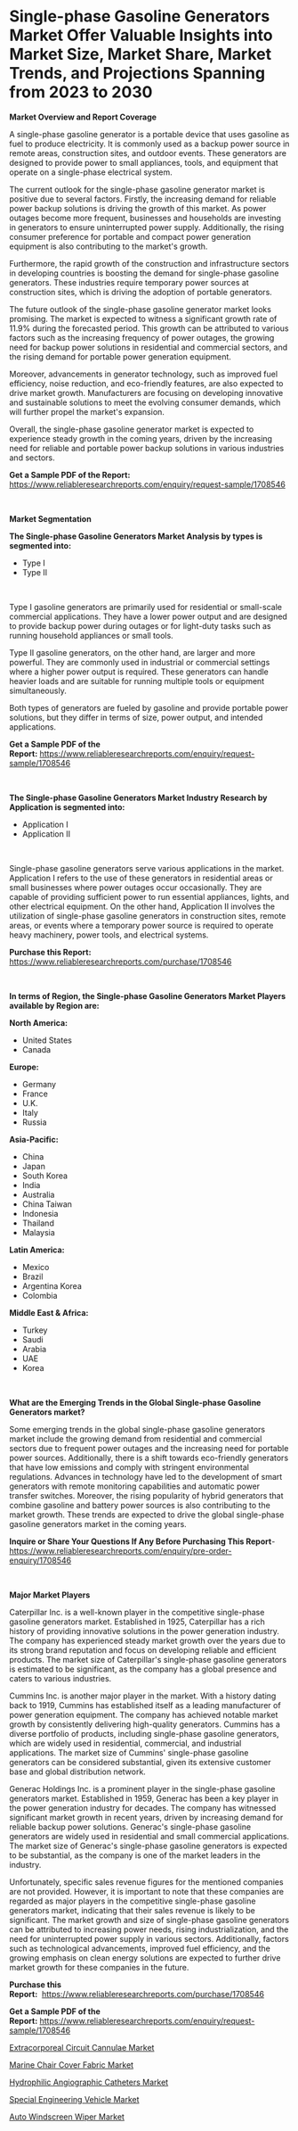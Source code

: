 <p><h1>Single-phase Gasoline Generators Market Offer Valuable Insights into Market Size, Market Share, Market Trends, and Projections Spanning from 2023 to 2030</h1></p><p><strong>Market Overview and Report Coverage</strong></p>
<p><p>A single-phase gasoline generator is a portable device that uses gasoline as fuel to produce electricity. It is commonly used as a backup power source in remote areas, construction sites, and outdoor events. These generators are designed to provide power to small appliances, tools, and equipment that operate on a single-phase electrical system.</p><p>The current outlook for the single-phase gasoline generator market is positive due to several factors. Firstly, the increasing demand for reliable power backup solutions is driving the growth of this market. As power outages become more frequent, businesses and households are investing in generators to ensure uninterrupted power supply. Additionally, the rising consumer preference for portable and compact power generation equipment is also contributing to the market's growth.</p><p>Furthermore, the rapid growth of the construction and infrastructure sectors in developing countries is boosting the demand for single-phase gasoline generators. These industries require temporary power sources at construction sites, which is driving the adoption of portable generators.</p><p>The future outlook of the single-phase gasoline generator market looks promising. The market is expected to witness a significant growth rate of 11.9% during the forecasted period. This growth can be attributed to various factors such as the increasing frequency of power outages, the growing need for backup power solutions in residential and commercial sectors, and the rising demand for portable power generation equipment.</p><p>Moreover, advancements in generator technology, such as improved fuel efficiency, noise reduction, and eco-friendly features, are also expected to drive market growth. Manufacturers are focusing on developing innovative and sustainable solutions to meet the evolving consumer demands, which will further propel the market's expansion.</p><p>Overall, the single-phase gasoline generator market is expected to experience steady growth in the coming years, driven by the increasing need for reliable and portable power backup solutions in various industries and sectors.</p></p>
<p><strong>Get a Sample PDF of the Report:</strong> <a href="https://www.reliableresearchreports.com/enquiry/request-sample/1708546">https://www.reliableresearchreports.com/enquiry/request-sample/1708546</a></p>
<p>&nbsp;</p>
<p><strong>Market Segmentation</strong></p>
<p><strong>The Single-phase Gasoline Generators Market Analysis by types is segmented into:</strong></p>
<p><ul><li>Type I</li><li>Type II</li></ul></p>
<p>&nbsp;</p>
<p><p>Type I gasoline generators are primarily used for residential or small-scale commercial applications. They have a lower power output and are designed to provide backup power during outages or for light-duty tasks such as running household appliances or small tools.</p><p>Type II gasoline generators, on the other hand, are larger and more powerful. They are commonly used in industrial or commercial settings where a higher power output is required. These generators can handle heavier loads and are suitable for running multiple tools or equipment simultaneously.</p><p>Both types of generators are fueled by gasoline and provide portable power solutions, but they differ in terms of size, power output, and intended applications.</p></p>
<p><strong>Get a Sample PDF of the Report:</strong>&nbsp;<a href="https://www.reliableresearchreports.com/enquiry/request-sample/1708546">https://www.reliableresearchreports.com/enquiry/request-sample/1708546</a></p>
<p>&nbsp;</p>
<p><strong>The Single-phase Gasoline Generators Market Industry Research by Application is segmented into:</strong></p>
<p><ul><li>Application I</li><li>Application II</li></ul></p>
<p>&nbsp;</p>
<p><p>Single-phase gasoline generators serve various applications in the market. Application I refers to the use of these generators in residential areas or small businesses where power outages occur occasionally. They are capable of providing sufficient power to run essential appliances, lights, and other electrical equipment. On the other hand, Application II involves the utilization of single-phase gasoline generators in construction sites, remote areas, or events where a temporary power source is required to operate heavy machinery, power tools, and electrical systems.</p></p>
<p><strong>Purchase this Report:</strong>&nbsp; <a href="https://www.reliableresearchreports.com/purchase/1708546">https://www.reliableresearchreports.com/purchase/1708546</a></p>
<p>&nbsp;</p>
<p><strong>In terms of Region, the Single-phase Gasoline Generators Market Players available by Region are:</strong></p>
<p>
    <p> <strong> North America: </strong>
        <ul>
            <li>United States</li>
            <li>Canada</li>
        </ul>
        </p> 
    <p> <strong> Europe: </strong>
        <ul>
            <li>Germany</li>
            <li>France</li>
            <li>U.K.</li>
            <li>Italy</li>
            <li>Russia</li>
        </ul>
        </p> 
    <p> <strong> Asia-Pacific: </strong>
        <ul>
            <li>China</li>
            <li>Japan</li>
            <li>South Korea</li>
            <li>India</li>
            <li>Australia</li>
            <li>China Taiwan</li>
            <li>Indonesia</li>
            <li>Thailand</li>
            <li>Malaysia</li>
        </ul>
        </p> 
    <p> <strong> Latin America: </strong>
        <ul>
            <li>Mexico</li>
            <li>Brazil</li>
            <li>Argentina Korea</li>
            <li>Colombia</li>
        </ul>
        </p> 
    <p> <strong> Middle East & Africa: </strong>
        <ul>
            <li>Turkey</li>
            <li>Saudi</li>
            <li>Arabia</li>
            <li>UAE</li>
            <li>Korea</li>
        </ul>
    </p>
    </p>
<p>&nbsp;</p>
<p><strong>What are the Emerging Trends in the Global Single-phase Gasoline Generators market?</strong></p>
<p><p>Some emerging trends in the global single-phase gasoline generators market include the growing demand from residential and commercial sectors due to frequent power outages and the increasing need for portable power sources. Additionally, there is a shift towards eco-friendly generators that have low emissions and comply with stringent environmental regulations. Advances in technology have led to the development of smart generators with remote monitoring capabilities and automatic power transfer switches. Moreover, the rising popularity of hybrid generators that combine gasoline and battery power sources is also contributing to the market growth. These trends are expected to drive the global single-phase gasoline generators market in the coming years.</p></p>
<p><strong>Inquire or Share Your Questions If Any Before Purchasing This Report</strong>- <a href="https://www.reliableresearchreports.com/enquiry/pre-order-enquiry/1708546">https://www.reliableresearchreports.com/enquiry/pre-order-enquiry/1708546</a></p>
<p>&nbsp;</p>
<p><strong>Major Market Players</strong></p>
<p><p>Caterpillar Inc. is a well-known player in the competitive single-phase gasoline generators market. Established in 1925, Caterpillar has a rich history of providing innovative solutions in the power generation industry. The company has experienced steady market growth over the years due to its strong brand reputation and focus on developing reliable and efficient products. The market size of Caterpillar's single-phase gasoline generators is estimated to be significant, as the company has a global presence and caters to various industries.</p><p>Cummins Inc. is another major player in the market. With a history dating back to 1919, Cummins has established itself as a leading manufacturer of power generation equipment. The company has achieved notable market growth by consistently delivering high-quality generators. Cummins has a diverse portfolio of products, including single-phase gasoline generators, which are widely used in residential, commercial, and industrial applications. The market size of Cummins' single-phase gasoline generators can be considered substantial, given its extensive customer base and global distribution network.</p><p>Generac Holdings Inc. is a prominent player in the single-phase gasoline generators market. Established in 1959, Generac has been a key player in the power generation industry for decades. The company has witnessed significant market growth in recent years, driven by increasing demand for reliable backup power solutions. Generac's single-phase gasoline generators are widely used in residential and small commercial applications. The market size of Generac's single-phase gasoline generators is expected to be substantial, as the company is one of the market leaders in the industry.</p><p>Unfortunately, specific sales revenue figures for the mentioned companies are not provided. However, it is important to note that these companies are regarded as major players in the competitive single-phase gasoline generators market, indicating that their sales revenue is likely to be significant. The market growth and size of single-phase gasoline generators can be attributed to increasing power needs, rising industrialization, and the need for uninterrupted power supply in various sectors. Additionally, factors such as technological advancements, improved fuel efficiency, and the growing emphasis on clean energy solutions are expected to further drive market growth for these companies in the future.</p></p>
<p><strong>Purchase this Report:</strong>&nbsp;&nbsp;<a href="https://www.reliableresearchreports.com/purchase/1708546">https://www.reliableresearchreports.com/purchase/1708546</a></p>
<p></p>
<p><strong>Get a Sample PDF of the Report:</strong>&nbsp;<a href="https://www.reliableresearchreports.com/enquiry/request-sample/1708546">https://www.reliableresearchreports.com/enquiry/request-sample/1708546</a></p>
<p><p><a href="https://issuu.com/reportprime-2/docs/extracorporeal-circuit-cannulae-market-size-2030.p?fr=xKAE9_zU1NQ">Extracorporeal Circuit Cannulae Market</a></p><p><a href="https://issuu.com/reportprime-2/docs/marine-chair-cover-fabric-market-size-2030.pptx?fr=xKAE9_zU1NQ">Marine Chair Cover Fabric Market</a></p><p><a href="https://medium.com/@flee.calm.mark/hydrophilic-angiographic-catheters-market-analysis-and-sze-forecasted-for-period-from-2023-to-2030-12261df9d359">Hydrophilic Angiographic Catheters Market</a></p><p><a href="https://www.linkedin.com/pulse/special-engineering-vehicle-market-research-report-provides-urpse/">Special Engineering Vehicle Market</a></p><p><a href="https://www.linkedin.com/pulse/auto-windscreen-wiper-market-research-report-unlocks-analysis-dtk5e/">Auto Windscreen Wiper Market</a></p></p>